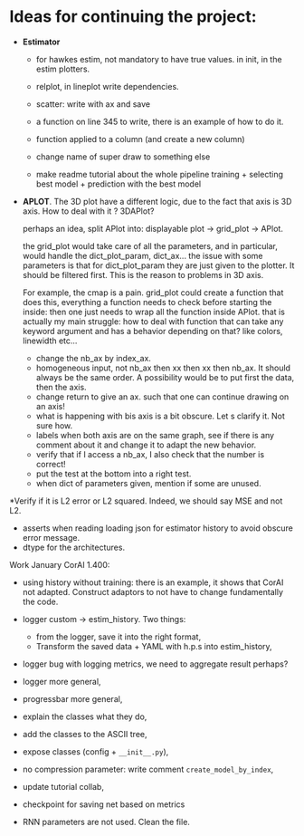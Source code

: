 # Ideas for continuing the project:


* **Estimator**
    * for hawkes estim, not mandatory to have true values. in init, in the estim plotters.
    * relplot, in lineplot write dependencies.
      
    * scatter: write with ax and save
    * a function on line 345 to write, there is an example of how to do it.
    * function applied to a column (and create a new column)
  
    * change name of super draw to something else
    * make readme tutorial about the whole pipeline training + selecting best model + prediction with the best model
      


* **APLOT**. The 3D plot have a different logic, due to the fact that axis is 3D axis. How to deal with it ? 3DAPlot?

  perhaps an idea, split APlot into: displayable plot -> grid_plot -> APlot.

  the grid_plot would take care of all the parameters, and in particular, would handle the dict_plot_param, dict_ax...
  the issue with some parameters is that for dict_plot_param they are just given to the plotter. It should be filtered
  first. This is the reason to problems in 3D axis.

  For example, the cmap is a pain. grid_plot could create a function that does this, everything a function needs to
  check before starting the inside:
  then one just needs to wrap all the function inside APlot. that is actually my main struggle: how to deal with
  function that can take any keyword argument and has a behavior depending on that? like colors, linewidth etc...

  - change the nb_ax by index_ax.
  - homogeneous input, not nb_ax then xx then xx then nb_ax. It should always be the same order. A possibility would be
    to put first the data, then the axis.
  - change return to give an ax. such that one can continue drawing on an axis!
  - what is happening with bis axis is a bit obscure. Let s clarify it. Not sure how.
  - labels when both axis are on the same graph, see if there is any comment about it and change it to adapt the new
    behavior.
  - verify that if I access a nb_ax, I also check that the number is correct!
  - put the test at the bottom into a right test.
  - when dict of parameters given, mention if some are unused.



*Verify if it is L2 error or L2 squared. Indeed, we should say MSE and not L2.
* asserts when reading loading json for estimator history to avoid obscure error message.
* dtype for the architectures.




Work January CorAI 1.400:



- using history without training: there is an example, it shows that CorAI not adapted. Construct adaptors to not have to change fundamentally the code.
- logger custom -> estim_history. Two things:
  * from the logger, save it into the right format,
  * Transform the saved data + YAML with h.p.s into estim_history,
- logger bug with logging metrics, we need to aggregate result perhaps?
- logger more general,
- progressbar more general,
- explain the classes what they do,
- add the classes to the ASCII tree,
- expose classes (config + `__init__.py`),
- no compression parameter: write comment `create_model_by_index`,
- update tutorial collab,
- checkpoint for saving net based on metrics

- RNN parameters are not used. Clean the file.